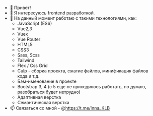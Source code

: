 - 👋 Привет!
- 👀 Я интересуюсь frontend разработкой. 
- 🌱 На данный момент работаю с такими технологиями, как:
  - JavaScript (ES6)
  - Vue2,3
  - Vuex
  - Vue Router
  - HTML5
  - CSS3
  - Sass, Scss
  - Tailwind
  - Flex / Css Grid
  - Gulp - сборка проекта, сжатие файлов, минификация файлов кода и т.д.
  - Бэм-именование в проекте
  - Bootstrap 3, 4 (с 5 еще не приходилось работать, но думаю, разобраться будет нетрудно)
  - Адаптивная верстка
  - Семантическая верстка
- 📫 Связаться со мной - @https://t.me/Inna_KLB

<!---
Inna-KLB/Inna-KLB is a ✨ special ✨ repository because its `README.md` (this file) appears on your GitHub profile.
You can click the Preview link to take a look at your changes.
--->
